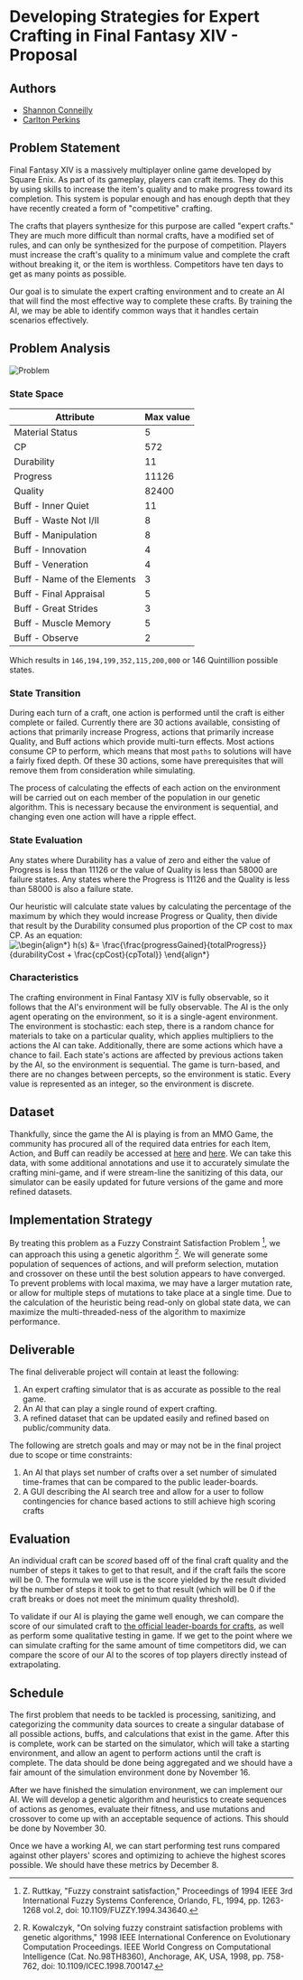# Developing Strategies for Expert Crafting in Final Fantasy XIV - Proposal

## Authors

- [Shannon Conneilly](mailto:Shannon_Conneilly@student.uml.edu)
- [Carlton Perkins](mailto:Carlton_Perkins@student.uml.edu)

## Problem Statement

Final Fantasy XIV is a massively multiplayer online game developed by Square Enix. As part of its gameplay, players can craft items. They do this by using skills to increase the item's quality and to make progress toward its completion. This system is popular enough and has enough depth that they have recently created a form of "competitive" crafting.

The crafts that players synthesize for this purpose are called "expert crafts." They are much more difficult than normal crafts, have a modified set of rules, and can only be synthesized for the purpose of competition. Players must increase the craft's quality to a minimum value and complete the craft without breaking it, or the item is worthless. Competitors have ten days to get as many points as possible.

Our goal is to simulate the expert crafting environment and to create an AI that will find the most effective way to complete these crafts. By training the AI, we may be able to identify common ways that it handles certain scenarios effectively.

## Problem Analysis

<!-- 
I know this won't render on GH right, but I can render the graph and upload as a png once its more set in stone

    In case you are not familiar, this is graphviz [dot](https://graphviz.org/about/)
 -->

<!-- ```graphviz
digraph {
    rankdir=LR

    Start
    Select_Action[shape=square, label="Select Action"]
    Apply_Action_Affects[shape=square, label="Apply Action Affects"]
    Is_Craft_Complete[shape=diamond, label="Is Craft Complete?"]
    Is_Craft_Failed[shape=diamond, label="Is Craft Failed?"]
    End

    Start -> Select_Action
    Select_Action -> Apply_Action_Affects -> Is_Craft_Complete
    Is_Craft_Complete -> End [label="yes"]
    Is_Craft_Complete -> Is_Craft_Failed [label="no"]
    Is_Craft_Failed -> End [label="yes"]
    Is_Craft_Failed -> Select_Action [label="no"]
}
``` -->

![Problem](img/State.png)

### State Space

<!-- 
    All possible combinations of skills in a semi fixed depth. 

    Can we calculate this fixed number of actions that can be attempted?

-->

| Attribute | Max value |
|-----------|-----------|
| Material Status | 5 |
| CP | 572 |
| Durability | 11 |
| Progress | 11126 |
| Quality | 82400 |
| Buff - Inner Quiet | 11 |
| Buff - Waste Not I/II | 8 |
| Buff - Manipulation | 8 |
| Buff - Innovation | 4 |
| Buff - Veneration | 4 |
| Buff - Name of the Elements | 3 |
| Buff - Final Appraisal | 5 |
| Buff - Great Strides | 3 |
| Buff - Muscle Memory | 5 |
| Buff - Observe | 2 |

Which results in `146,194,199,352,115,200,000` or 146 Quintillion possible states.

### State Transition

<!-- 
    The state is changed via preforming an action. This action may have affects, including increasing the quality of the item, increasing the progress of an item, consuming CP, starting a long-term buff, consuming and active buff, and passing or failing the craft.

    Some actions have a chance of success.
-->

During each turn of a craft, one action is performed until the craft is either complete or failed. Currently there are 30 actions available, consisting of actions that primarily increase Progress, actions that primarily increase Quality, and Buff actions which provide multi-turn effects. Most actions consume CP to perform, which means that most `paths` to solutions will have a fairly fixed depth. Of these 30 actions, some have prerequisites that will remove them from consideration while simulating.

The process of calculating the effects of each action on the environment will be carried out on each member of the population in our genetic algorithm. This is necessary because the environment is sequential, and changing even one action will have a ripple effect.

### State Evaluation

<!-- Define a heuristic:
    Collectabilty?
    Actions to get a complete product
    Not failing a craft
    Final item quality
    Current buffs

    Could we collect all of the above to a numeric score that we can use genetic learning to tone to a 'correct' evaluation?
 -->

Any states where Durability has a value of zero and either the value of Progress is less than 11126 or the value of Quality is less than 58000 are failure states. Any states where the Progress is 11126 and the Quality is less than 58000 is also a failure state.

Our heuristic will calculate state values by calculating the percentage of the maximum by which they would increase Progress or Quality, then divide that result by the Durability consumed plus proportion of the CP cost to max CP. As an equation:
![\begin{align*}
h(s) &= \frac{\frac{progressGained}{totalProgress}}{durabilityCost + \frac{cpCost}{cpTotal}}
\end{align*}
](https://render.githubusercontent.com/render/math?math=%5Cdisplaystyle+%5Cbegin%7Balign%2A%7D%0Ah%28s%29+%26%3D+%5Cfrac%7B%5Cfrac%7BprogressGained%7D%7BtotalProgress%7D%7D%7BdurabilityCost+%2B+%5Cfrac%7BcpCost%7D%7BcpTotal%7D%7D%0A%5Cend%7Balign%2A%7D%0A)

### Characteristics

<!-- 
    For Sure:
        Single agent
    
    Deterministic/stochastic:
    If we ignore the items that are chance based we can make this Deterministic which might be a good start for the project, though less accurate. Using the probabilities we can get the AI to play the game, but using the AI in the real world becomes a problem, so this is something that we might want to suggest in order for this to be practical. If the game allow for you to change game state at each step, this would allow the AI to follow the 'player' and its game state which then could be used in game

    The game is sequential by nature, and the end result is a combination of past choices and chance.

    The game State is Dynamic since things like the %Chance affects of a action can be modified outside of your control and between actions

 -->

The crafting environment in Final Fantasy XIV is fully observable, so it follows that the AI's environment will be fully observable. The AI is the only agent operating on the environment, so it is a single-agent environment. The environment is stochastic: each step, there is a random chance for materials to take on a particular quality, which applies multipliers to the actions the AI can take. Additionally, there are some actions which have a chance to fail. Each state's actions are affected by previous actions taken by the AI, so the environment is sequential. The game is turn-based, and there are no changes between percepts, so the environment is static. Every value is represented as an integer, so the environment is discrete.

## Dataset

<!-- 
    How are we going to transcribe the acquired data into machine usable formats?

    Do we export to a set of csvs? SQLLite?
    
    This data should contain
    -  All possible actions and effects
    -  Items to target
    -  Buffs and affects
 -->

Thankfully, since the game the AI is playing is from an MMO Game, the community has procured all of the required data entries for each Item, Action, and Buff can readily be accessed at [here](https://docs.google.com/document/d/1Da48dDVPB7N4ignxGeo0UeJ_6R0kQRqzLUH-TkpSQRc/edit) and [here](https://docs.google.com/spreadsheets/d/1sxIiFIDW0D7UcNjn8kD_Vt6GzwI39CYg4K6415JrrIA/edit#gid=1475917965). We can take this data, with some additional annotations and use it to accurately simulate the crafting mini-game, and if were stream-line the sanitizing of this data, our simulator can be easily updated for future versions of the game and more refined datasets.

## Implementation Strategy

By treating this problem as a Fuzzy Constraint Satisfaction Problem [^2], we can approach this using a genetic algorithm [^1]. We will generate some population of sequences of actions, and will preform selection, mutation and crossover on these until the best solution appears to have converged. To prevent problems with local maxima, we may have a larger mutation rate, or allow for multiple steps of  mutations to take place at a single time. Due to the calculation of the heuristic being read-only on global state data, we can maximize the multi-threaded-ness of the algorithm to maximize performance.

## Deliverable

<!-- 
    Will the project have a GUI?
 -->

 The final deliverable project will contain at least the following:

1. An expert crafting simulator that is as accurate as possible to the real game.
2. An AI that can play a single round of expert crafting.
3. A refined dataset that can be updated easily and refined based on public/community data.

The following are stretch goals and may or may not be in the final project due to scope or time constraints:

1. An AI that plays set number of crafts over a set number of simulated time-frames that can be compared to the public leader-boards.
2. A GUI describing the AI search tree and allow for a user to follow contingencies for chance based actions to still achieve high scoring crafts

## Evaluation

<!-- 
    Whats the best way of defining success? Total 'value' of a craft? Simulated craft score in a leader-board? 
 -->

An individual craft can be *scored* based off of the final craft quality and the number of steps it takes to get to that result, and if the craft fails the score will be 0. The formula we will use is the score yielded by the result divided by the number of steps it took to get to that result (which will be 0 if the craft breaks or does not meet the minimum quality threshold).

To validate if our AI is playing the game well enough, we can compare the score of our simulated craft to [the official leader-boards for crafts](https://na.finalfantasyxiv.com/lodestone/ishgardian_restoration/ranking/patch53/carpenter), as well as perform some qualitative testing in game. If we get to the point where we can simulate crafting for the same amount of time competitors did, we can compare the score of our AI to the scores of top players directly instead of extrapolating.

## Schedule

<!-- 
    Component ideas
    - Data gathering/prep/sanitizing
      - How close is the current data to the real game?
    - Simulation
      - A Agent agnostic 'playable' craft simulator that can either be played with a GUI or though an automated AI
    - AI
      - Core
        - How will the bot 'play' the game
      - Training
        - How can we tweak/tune the bot to be better
        - Depending on the AI Core tech, this can be a genetic algorithm to tune magic values and modifiers in heuristics
 -->

The first problem that needs to be tackled is processing, sanitizing, and categorizing the community data sources to create a singular database of all possible actions, buffs, and calculations that exist in the game. After this is complete, work can be started on the simulator, which will take a starting environment, and allow an agent to perform actions until the craft is complete. The data should be done being aggregated and we should have a fair amount of the simulation environment done by November 16.

After we have finished the simulation environment, we can implement our AI. We will develop a genetic algorithm and heuristics to create sequences of actions as genomes, evaluate their fitness, and use mutations and crossover to come up with an acceptable sequence of actions. This should be done by November 30.

Once we have a working AI, we can start performing test runs compared against other players' scores and optimizing to achieve the highest scores possible. We should have these metrics by December 8.

<!-- ## References -->

<!-- https://ieeexplore-ieee-org.umasslowell.idm.oclc.org/document/700147 -->
[^1]: R. Kowalczyk, "On solving fuzzy constraint satisfaction problems with genetic algorithms," 1998 IEEE International Conference on Evolutionary Computation Proceedings. IEEE World Congress on Computational Intelligence (Cat. No.98TH8360), Anchorage, AK, USA, 1998, pp. 758-762, doi: 10.1109/ICEC.1998.700147.

<!-- https://ieeexplore-ieee-org.umasslowell.idm.oclc.org/document/343640 -->
[^2]: Z. Ruttkay, "Fuzzy constraint satisfaction," Proceedings of 1994 IEEE 3rd International Fuzzy Systems Conference, Orlando, FL, 1994, pp. 1263-1268 vol.2, doi: 10.1109/FUZZY.1994.343640.

